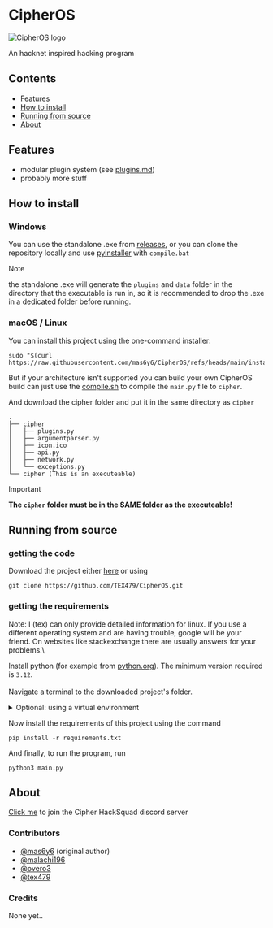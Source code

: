 # CipherOS

<picture>
  <source media="(prefers-color-scheme: dark)" srcset="logos/banner.png">
  <source media="(prefers-color-scheme: light)" srcset="logos/banner_black.png">
  <img alt="CipherOS logo" src="https://user-images.githubusercontent.com/25423296/163456779-a8556205-d0a5-45e2-ac17-42d089e3c3f8.png">
</picture>


An hacknet inspired hacking program

## Contents
- [Features](#features)
- [How to install](#how-to-install)
- [Running from source](#running-from-source)
- [About](#about)

## Features
- modular plugin system (see [plugins.md](plugins.md))
- probably more stuff

## How to install

### Windows
You can use the standalone .exe from [releases](https://github.com/mas6y6/CipherOS/releases), or you can clone the repository locally and use [pyinstaller](https://pyinstaller.org/en/stable/) with `compile.bat`

> [!NOTE]
> the standalone .exe will generate the `plugins` and `data` folder in the directory that the executable is run in, so it is recommended to drop the .exe in a dedicated folder before running.

### macOS / Linux
You can install this project using the one-command installer:
```shell
sudo "$(curl https://raw.githubusercontent.com/mas6y6/CipherOS/refs/heads/main/installer.sh)"
```

But if your architecture isn't supported you can build your own CipherOS build can just use the [compile.sh](compile.sh) to compile the `main.py` file to `cipher`.

And download the cipher folder and put it in the same directory as `cipher`
```tree
.
├── cipher
│   ├── plugins.py
│   ├── argumentparser.py
│   ├── icon.ico
│   ├── api.py
│   ├── network.py
│   └── exceptions.py
└── cipher (This is an executeable)
```
> [!IMPORTANT]
> **The `cipher` folder must be in the SAME folder as the executeable!**

## Running from source
### getting the code
Download the project either [here](https://github.com/TEX479/CipherOS/archive/refs/heads/main.zip) or using
```shell
git clone https://github.com/TEX479/CipherOS.git
```
### getting the requirements
Note: I (tex) can only provide detailed information for linux. If you use a different operating system and are having trouble, google will be your friend. On websites like stackexchange there are usually answers for your problems.\

Install python (for example from [python.org](python.org)). The minimum version required is `3.12`.\
\
Navigate a terminal to the downloaded project's folder.
<details>
<summary>Optional: using a virtual environment</summary>

I recommend to use a [virtual environment](https://docs.python.org/3/library/venv.html) for installing the required packages. To do this, run
```shell
python3 -m pip install venv
python3 -m venv venv
source venv/bin/activate
```
If you do this, you'll have to run `source venv/bin/activate` every time you want to run the program, but you are not risking to break any system-required libraries or requirements for other projects.
</details>

Now install the requirements of this project using the command
```shell
pip install -r requirements.txt
```
And finally, to run the program, run
```shell
python3 main.py
```

## About
[Click me](https://discord.gg/4HJrhKhWgj) to join the Cipher HackSquad discord server

### Contributors
+ [@mas6y6](https://github.com/mas6y6) (original author)
+ [@malachi196](https://github.com/malachi196)
+ [@overo3](https://github.com/Overo3)
+ [@tex479](https://github.com/TEX479)

### Credits
None yet..
